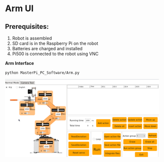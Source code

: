 # **Arm UI**

## Prerequisites:

1. Robot is assembled
1. SD card is in the Raspberry Pi on the robot
1. Batteries are charged and installed
1. Pi500 is connected to the robot using VNC 

**Arm Interface**

   ~~~
   python MasterPi_PC_Software/Arm.py
   ~~~

   <img src="/zzimages/ArmAction.png" width="600" >   



